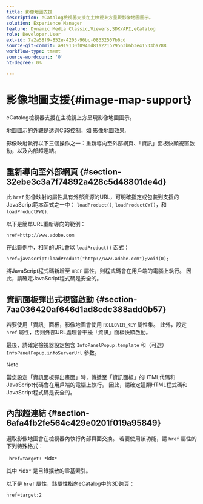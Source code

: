 ```yaml
---
title: 影像地圖支援
description: eCatalog檢視器支援在主檢視上方呈現影像地圖圖示。
solution: Experience Manager
feature: Dynamic Media Classic,Viewers,SDK/API,eCatalog
role: Developer,User
exl-id: 7a2a58f9-852e-4205-96bc-08332507b6cd
source-git-commit: a919130f0940d81a221b79563b6b3e41533ba788
workflow-type: tm+mt
source-wordcount: '0'
ht-degree: 0%

---
```


# 影像地圖支援{#image-map-support}

eCatalog檢視器支援在主檢視上方呈現影像地圖圖示。

地圖圖示的外觀是透過CSS控制，如 [影像地圖效果](../../c-html5-s7-aem-asset-viewers/c-html5-20-ecatalog-viewer-about/c-html5-20-ecatalog-viewer-customizingviewer/r-html5-ecatalog-viewer-20-customize-imagemapeffect.md#reference-261df27d1ed145c882b26b88e33a0289).

影像映射執行以下三個操作之一：重新導向至外部網頁、「資訊」面板快顯視窗啟動，以及內部超連結。

## 重新導向至外部網頁 {#section-32ebe3c3a7f74892a428c5d48801de4d}

此 `href` 影像映射的屬性具有外部資源的URL，可明確指定或包裝到支援的JavaScript範本函式之一中： `loadProduct()`, `loadProductCW()`，和 `loadProductPW()`.

以下是簡單URL重新導向的範例：

`href=http://www.adobe.com`

在此範例中，相同的URL會以 `loadProduct()` 函式：

`href=javascript:loadProduct("http://www.adobe.com");void(0);`

將JavaScript程式碼新增至 `HREF` 屬性，則程式碼會在用戶端的電腦上執行。 因此，請確定JavaScript程式碼是安全的。

## 資訊面板彈出式視窗啟動 {#section-7aa036420af646d1ad8cdc388add0b57}

若要使用「資訊」面板，影像地圖會使用 `ROLLOVER_KEY` 屬性集。 此外，設定 `href` 屬性，否則外部URL處理會干擾「資訊」面板快顯啟動。

最後，請確定檢視器設定包含 `InfoPanelPopup.template` 和（可選） `InfoPanelPopup.infoServerUrl` 參數。

>[!NOTE]
>
>當您設定「資訊面板彈出畫面」時，傳遞至「資訊面板」的HTML代碼和JavaScript代碼會在用戶端的電腦上執行。 因此，請確定這類HTML程式碼和JavaScript程式碼是安全的。

## 內部超連結 {#section-6afa4fb2fe564c429e0201f019a95849}

選取影像地圖會在檢視器內執行內部頁面交換。 若要使用該功能，請 `href` 屬性的下列特殊格式：

` href=target: *`idx`*`

其中 `*`idx`*` 是目錄擴散的零基索引。

以下是 `href` 屬性，該屬性指向eCatalog中的3D跨頁：

`href=target:2`
